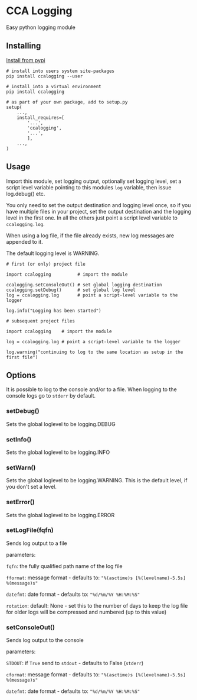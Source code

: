 # CCA Logging
Easy python logging module

## Installing
[Install from pypi](https://pypi.org/project/ccalogging/)
```
# install into users system site-packages
pip install ccalogging --user
```

```
# install into a virtual environment
pip install ccalogging
```

```
# as part of your own package, add to setup.py
setup(
    ...,
    install_requires=[
        '...',
        'ccalogging',
        '...',
        ],
    ...,
)
```

## Usage
Import this module, set logging output, optionally set logging level,
set a script level variable pointing to this modules `log` variable,
then issue log.debug() etc.

You only need to set the output destination and logging level once, so
if you have multiple files in your project, set the output destination
and the logging level in the first one.  In all the others just point a
script level variable to `ccalogging.log`.

When using a log file, if the file already exists, new log messages are appended
to it.

The default logging level is WARNING.

```
# first (or only) project file

import ccalogging          # import the module

ccalogging.setConsoleOut() # set global logging destination
ccalogging.setDebug()      # set global log level
log = ccalogging.log       # point a script-level variable to the logger

log.info("Logging has been started")
```

```
# subsequent project files

import ccalogging    # import the module

log = ccalogging.log # point a script-level variable to the logger

log.warning("continuing to log to the same location as setup in the first file")
```

## Options
It is possible to log to the console and/or to a file. When logging to the
console logs go to `stderr` by default.

### setDebug()
Sets the global loglevel to be logging.DEBUG

### setInfo()
Sets the global loglevel to be logging.INFO

### setWarn()
Sets the global loglevel to be logging.WARNING.
This is the default level, if you don't set a level.

### setError()
Sets the global loglevel to be logging.ERROR

### setLogFile(fqfn)
Sends log output to a file

  parameters:

  `fqfn`: the fully qualified path name of the log file

  `fformat`: message format - defaults to: `"%(asctime)s [%(levelname)-5.5s]  %(message)s"`

  `datefmt`: date format - defaults to: `"%d/%m/%Y %H:%M:%S"`

  `rotation`: default: None - set this to the number of days to keep the log file for
                              older logs will be compressed and numbered (up to this value)

### setConsoleOut()
Sends log output to the console

  parameters:

  `STDOUT`: if `True` send to `stdout` - defaults to False (`stderr`)

  `cformat`: message format - defaults to: `"%(asctime)s [%(levelname)-5.5s]  %(message)s"`

  `datefmt`: date format - defaults to: `"%d/%m/%Y %H:%M:%S"`
